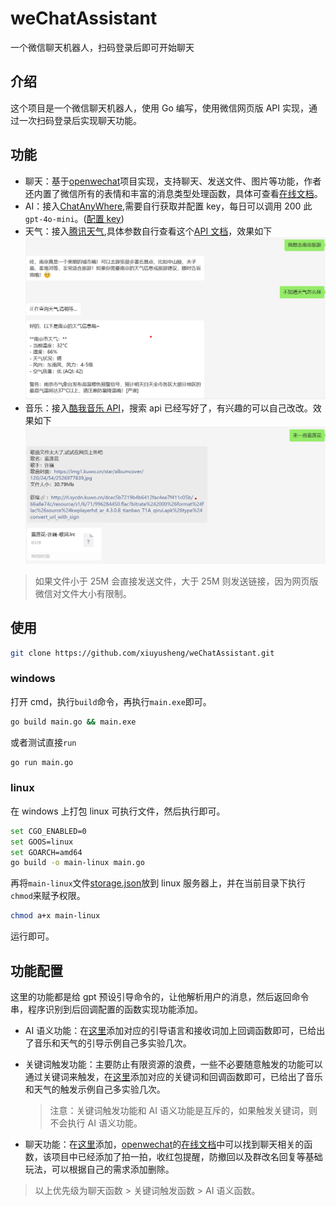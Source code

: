 # weChatAssistant

一个微信聊天机器人，扫码登录后即可开始聊天

## 介绍

这个项目是一个微信聊天机器人，使用 Go 编写，使用微信网页版 API 实现，通过一次扫码登录后实现聊天功能。

## 功能

- 聊天：基于[openwechat](https://github.com/eatmoreapple/openwechat)项目实现，支持聊天、发送文件、图片等功能，作者还内置了微信所有的表情和丰富的消息类型处理函数，具体可查看[在线文档](https://openwechat.readthedocs.io/zh/latest/)。
- AI：接入[ChatAnyWhere](https://github.com/chatanywhere/GPT_API_free?tab=readme-ov-file),需要自行获取并配置 key，每日可以调用 200 此`gpt-4o-mini`。([配置 key](./api/gpt/chatbot.go#L179))
- 天气：接入[腾讯天气](https://github.com/bestyize/MiniWeather),具体参数自行查看这个[API 文档](https://github.com/bestyize/MiniWeather/blob/master/%E8%85%BE%E8%AE%AF%E5%A4%A9%E6%B0%94API.md)，效果如下![微信机器人天气](./image/1.png)
- 音乐：接入[酷我音乐 API](./api/musicapi.go)，搜索 api 已经写好了，有兴趣的可以自己改改。效果如下![微信机器人音乐](./image/2.png)

> 如果文件小于 25M 会直接发送文件，大于 25M 则发送链接，因为网页版微信对文件大小有限制。

## 使用

```sh
git clone https://github.com/xiuyusheng/weChatAssistant.git
```

### windows

打开 cmd，执行`build`命令，再执行`main.exe`即可。

```cmd
go build main.go && main.exe
```

或者测试直接`run`

```cmd
go run main.go
```

### linux

在 windows 上打包 linux 可执行文件，然后执行即可。

```sh
set CGO_ENABLED=0
set GOOS=linux
set GOARCH=amd64
go build -o main-linux main.go
```

再将`main-linux`文件[storage.json](./storage.json)放到 linux 服务器上，并在当前目录下执行`chmod`来赋予权限。

```sh
chmod a+x main-linux
```

运行即可。

## 功能配置

这里的功能都是给 gpt 预设引导命令的，让他解析用户的消息，然后返回命令串，程序识别到后回调配置的函数实现功能添加。

- AI 语义功能：在[这里](./logic/gpt.go#L22)添加对应的引导语言和接收词加上回调函数即可，已给出了音乐和天气的引导示例自己多实验几次。

- 关键词触发功能：主要防止有限资源的浪费，一些不必要随意触发的功能可以通过关键词来触发，在[这里](./logic/shares.go#111)添加对应的关键词和回调函数即可，已给出了音乐和天气的触发示例自己多实验几次。

  > 注意：关键词触发功能和 AI 语义功能是互斥的，如果触发关键词，则不会执行 AI 语义功能。

- 聊天功能：在[这里](./logic/shares.go#27)添加，[openwechat](https://github.com/eatmoreapple/openwechat)的[在线文档](https://openwechat.readthedocs.io/zh/latest/)中可以找到聊天相关的函数，该项目中已经添加了拍一拍，收红包提醒，防撤回以及群改名回复等基础玩法，可以根据自己的需求添加删除。

> 以上优先级为聊天函数 > 关键词触发函数 > AI 语义函数。
